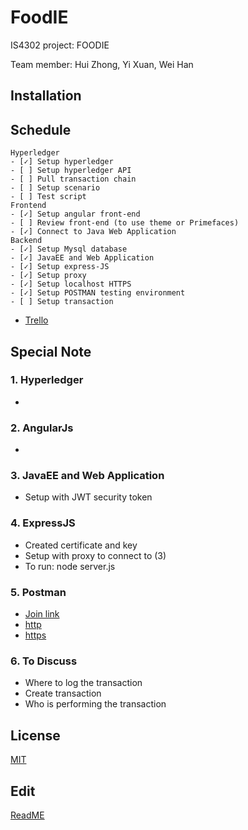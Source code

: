 # FoodIE

IS4302 project: FOODIE

Team member: Hui Zhong, Yi Xuan, Wei Han

## Installation

## Schedule
~~~
Hyperledger
- [✓] Setup hyperledger
- [ ] Setup hyperledger API
- [ ] Pull transaction chain
- [ ] Setup scenario
- [ ] Test script
Frontend
- [✓] Setup angular front-end
- [ ] Review front-end (to use theme or Primefaces)
- [✓] Connect to Java Web Application
Backend
- [✓] Setup Mysql database
- [✓] JavaEE and Web Application
- [✓] Setup express-JS
- [✓] Setup proxy
- [✓] Setup localhost HTTPS
- [✓] Setup POSTMAN testing environment
- [ ] Setup transaction
~~~
- [Trello](https://trello.com/b/bnIMZ5vF/foodie)

##  Special Note
### 1. Hyperledger
-

### 2. AngularJs
- 

### 3. JavaEE and Web Application
- Setup with JWT security token

### 4. ExpressJS
- Created certificate and key
- Setup with proxy to connect to (3)
- To run: node server.js 

### 5. Postman
- [Join link](https://app.getpostman.com/join-team?invite_code=85282c65ba5140e7bce6967bf155a052&ws=8e64163d-e931-457e-a715-60c7cd28f1bd)
- [http](http://localhost:8321/FoodIEBackend-war/ws/GenericResource/Login)
- [https](https://localhost:8323/foodie/FoodIEBackend-war/ws/GenericResource/Login)

### 6. To Discuss
- Where to log the transaction
- Create transaction
- Who is performing the transaction


## License
[MIT](https://choosealicense.com/licenses/mit/)

## Edit
[ReadME](https://www.makeareadme.com/)
